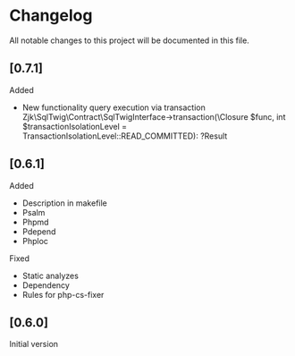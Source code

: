 # Changelog

All notable changes to this project will be documented in this file.

## [0.7.1]
Added
- New functionality query execution via transaction Zjk\SqlTwig\Contract\SqlTwigInterface->transaction(\Closure $func, int $transactionIsolationLevel = TransactionIsolationLevel::READ_COMMITTED): ?Result

## [0.6.1]
Added
- Description in makefile 
- Psalm
- Phpmd
- Pdepend
- Phploc
 
Fixed
- Static analyzes
- Dependency
- Rules for php-cs-fixer

## [0.6.0]
Initial version